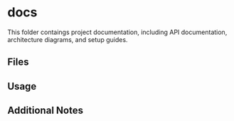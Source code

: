 # docs

This folder contaings project documentation, including API documentation, architecture diagrams, and setup guides.

## Files

## Usage

## Additional Notes
